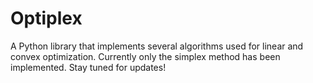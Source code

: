 # Optiplex

A Python library that implements several algorithms used for linear and convex optimization. Currently only the simplex method has been implemented. Stay tuned for updates!
